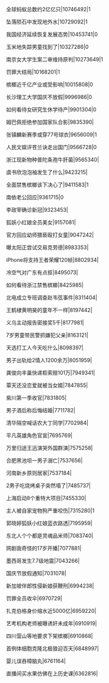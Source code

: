 全球蚂蚁总数约2亿亿只|10746492|1

坠落陨石中发现地外水|10729092|1

我国经济延续恢复发展态势|10453741|0

玉米地失踪男童找到了|10327286|0

南京女大学生案二审维持原判|10273649|1

罚罪大结局|10168201|1

槟榔近千亿产业或受影响|10015808|0

长沙理工大学国庆不放假|9996986|0

如何看待女研究生休学待产|9901304|0

姆巴佩拒绝参加国家队合影|9835390|

张镇麟新赛季或穿77号球衣|9656009|1

人民文娱评苍兰诀走出国门|9566728|0

浙江现新物种普陀条孢牛肝菌|9565340|

虞书欣泡泡袖发生了什么|9423215|

全面禁售槟榔该下决心了|9411583|1

南依老公回应|9361715|0

李政宰确诊新冠|9323453|

狐妖小红娘全员美女|9157081|

官方回应幼师猥亵殴打女童|9047242|

曝太阳正尝试交易克劳德|8983353|

iPhone将支持王者荣耀120帧|8802934|

冷空气对广东有点抠|8495073|

如何看待浙江禁售槟榔|8425985|

北电成立专班调查赵韦弦事件|8311404|

王鹤棣黄明昊的童年不一样|8197442|

义乌主动报告密接奖5千|8177981|

7岁男童带民警抓嫌犯父亲|8163121|

天选打工人今天吃什么|8098397|

男子出轨给2情人1200余万|8051959|

龚俊向丰巢快递柜索赔101万|7949341|

覃天还没恋爱就被当女婿|7847855|

紫川第一季收官|7831805|

男子酒后称后悔结婚|7711782|

清华隔空喊话农大丁同学|7702984|

平凡英雄角色官宣|7695769|

万里归途王迅演哭外国群演|7575258|

合肥黑池坝一男子溺亡|7537656|

河南新乡原则居家|7537184|

2男子吃烧烤桌子突然塌了|7485737|

上海启动8个重特大项目|7455330|

主人被自家宠物狗严重咬伤|7315280|1

郭晓婷狐妖小红娘蓝衣路透|7195959|

东北人个个都是灵魂品米师|7083740|

网剧我奇怪的17岁开播|7077881|

墨西哥发生7.7级地震|7043266|

国庆节放假通知|7031078|

新加坡伴郎性侵新娘获鞭刑|6994238|

罚罪全员收伞|6970729|

扎克伯格身价缩水近5000亿|6959220|

艺考机构老师被曝诱奸未成年|6910919|

四川营山等地要求下架槟榔|6910868|

首例体细胞克隆北极狼迎百天|6848997|

婴儿误吞樟脑丸|6761164|

直播间买水果仿佛在上历史课|6362816|


